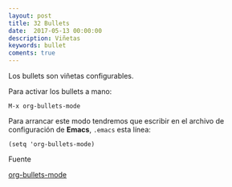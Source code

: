 ```yaml
---
layout: post
title: 32 Bullets
date:  2017-05-13 00:00:00 
description: Viñetas 
keywords: bullet
coments: true
---
```



Los bullets son viñetas configurables.

Para activar los bullets a mano:

```
M-x org-bullets-mode
```

Para arrancar este modo tendremos que escribir en el archivo de configuración de **Emacs**, `.emacs` esta línea:

```
(setq 'org-bullets-mode)
```

Fuente

[org-bullets-mode](https://github.com/sabof/org-bullets)
